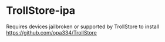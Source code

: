 # TrollStore-ipa
Requires devices jailbroken or supported by TrollStore to install
https://github.com/opa334/TrollStore
